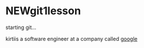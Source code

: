 # NEWgit1lesson

starting git...

<p> kirtiis a software engineer at a company called <a href="https://www.google.com">google</a></p>
